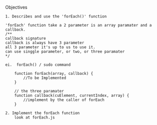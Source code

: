 Objectives

    1. Describes and use the 'forEach()' function

    'forEach' function take a 2 parameter is an array paramater and a callback.
    /**
    callback signature
    callback is always have 3 parameter
    all 3 parameter it's up to us to use it.
    can use singgle parameter, or two, or three paramater    
    */

    ei.  forEach() / sudo command

        function forEach(array, callback) {
            //To be Implemented
        }

        // the three paramater
        function callback(cuElement, currentIndex, array) {
            //implement by the caller of forEach
        }

    2. Implement the forEach function
        look at forEach.js